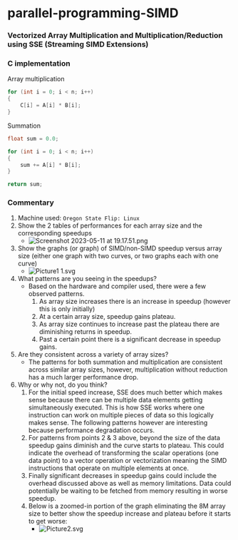 # parallel-programming-SIMD

### Vectorized Array Multiplication and Multiplication/Reduction using SSE (Streaming SIMD Extensions)

### C implementation

Array multiplication
```c
for (int i = 0; i < n; i++)
{
	C[i] = A[i] * B[i];
}
```

Summation
```c
float sum = 0.0;

for (int i = 0; i < n; i++)
{
	sum += A[i] * B[i];
}

return sum;
```

### Commentary

1. Machine used: `Oregon State Flip: Linux`
2. Show the 2 tables of performances for each array size and the corresponding speedups
	- ![Screenshot 2023-05-11 at 19.17.51.png](https://github.com/ztbochanski/parallel-programming-SIMD/blob/f390b11fa12254b9cb4d4a1c609e55ddd6706799/Screenshot%202023-05-11%20at%2019.17.51.png)
3. Show the graphs (or graph) of SIMD/non-SIMD speedup versus array size (either one graph with two curves, or two graphs each with one curve)
	- ![Picture1 1.svg](https://github.com/ztbochanski/parallel-programming-SIMD/blob/008241cb862bcee0f42e43e7e4c650346affc0e8/Picture1%201.svg)
4. What patterns are you seeing in the speedups?
	- Based on the hardware and compiler used, there were a few observed patterns. 
		1. As array size increases there is an increase in speedup (however this is only initially)
		2. At a certain array size, speedup gains plateau.
		3. As array size continues to increase past the plateau there are diminishing returns in speedup.
		4. Past a certain point there is a significant decrease in speedup gains.
1. Are they consistent across a variety of array sizes?
	- The patterns for both summation and multiplication are consistent across similar array sizes, however, multiplication without reduction has a much larger performance drop.
1. Why or why not, do you think?
	1. For the initial speed increase, SSE does much better which makes sense because there can be multiple data elements getting simultaneously executed. This is how SSE works where one instruction can work on multiple pieces of data so this logically makes sense. The following patterns however are interesting because performance degradation occurs.
	2. For patterns from points 2 & 3 above, beyond the size of the data speedup gains diminish and the curve starts to plateau. This could indicate the overhead of transforming the scalar operations (one data point) to a vector operation or vectorization meaning the SIMD instructions that operate on multiple elements at once.
	3. Finally significant decreases in speedup gains could include the overhead discussed above as well as memory limitations. Data could potentially be waiting to be fetched from memory resulting in worse speedup.
	4. Below is a zoomed-in portion of the graph eliminating the 8M array size to better show the speedup increase and plateau before it starts to get worse:
	   - ![Picture2.svg](https://github.com/ztbochanski/parallel-programming-SIMD/blob/2cfdcb62800c019b1f5c181bfd07fd2e5f165660/Picture2.svg)
